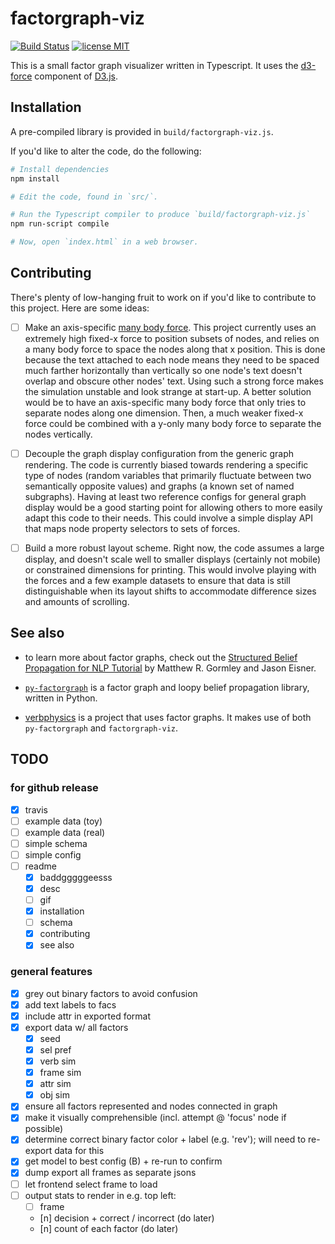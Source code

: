 # factorgraph-viz

[![Build Status](https://travis-ci.org/mbforbes/factorgraph-viz.svg?branch=master)](https://travis-ci.org/mbforbes/factorgraph-viz)
[![license MIT](https://img.shields.io/badge/license-MIT-blue.svg)](https://github.com/mbforbes/factorgraph-viz/blob/master/LICENSE)

This is a small factor graph visualizer written in Typescript. It uses the
[d3-force](https://github.com/d3/d3-force/) component of
[D3.js](https://d3js.org/).

## Installation

A pre-compiled library is provided in `build/factorgraph-viz.js`.

If you'd like to alter the code, do the following:

```bash
# Install dependencies
npm install

# Edit the code, found in `src/`.

# Run the Typescript compiler to produce `build/factorgraph-viz.js`
npm run-script compile

# Now, open `index.html` in a web browser.
```

## Contributing

There's plenty of low-hanging fruit to work on if you'd like to contribute to
this project. Here are some ideas:

- [ ] Make an axis-specific [many body
  force](https://github.com/d3/d3-force#forceManyBody). This project currently
  uses an extremely high fixed-x force to position subsets of nodes, and relies
  on a many body force to space the nodes along that x position. This is done
  because the text attached to each node means they need to be spaced much
  farther horizontally than vertically so one node's text doesn't overlap and
  obscure other nodes' text. Using such a strong force makes the simulation
  unstable and look strange at start-up. A better solution would be to have an
  axis-specific many body force that only tries to separate nodes along one
  dimension. Then, a much weaker fixed-x force could be combined with a y-only
  many body force to separate the nodes vertically.

- [ ] Decouple the graph display configuration from the generic graph
  rendering. The code is currently biased towards rendering a specific type of
  nodes (random variables that primarily fluctuate between two semantically
  opposite values) and graphs (a known set of named subgraphs). Having at least
  two reference configs for general graph display would be a good starting
  point for allowing others to more easily adapt this code to their needs. This
  could involve a simple display API that maps node property selectors to sets
  of forces.

- [ ] Build a more robust layout scheme. Right now, the code assumes a large
  display, and doesn't scale well to smaller displays (certainly not mobile) or
  constrained dimensions for printing. This would involve playing with the
  forces and a few example datasets to ensure that data is still
  distinguishable when its layout shifts to accommodate difference sizes and
  amounts of scrolling.

## See also

- to learn more about factor graphs, check out the [Structured Belief
  Propagation for NLP Tutorial](https://www.cs.cmu.edu/~mgormley/bp-tutorial/)
  by Matthew R. Gormley and Jason Eisner.

- [`py-factorgraph`](https://github.com/mbforbes/py-factorgraph) is a factor
  graph and loopy belief propagation library, written in Python.

- [verbphysics](https://github.com/uwnlp/verbphysics) is a project that uses
  factor graphs. It makes use of both `py-factorgraph` and `factorgraph-viz`.

## TODO

### for github release

- [x] travis
- [ ] example data (toy)
- [ ] example data (real)
- [ ] simple schema
- [ ] simple config
- [ ] readme
	- [x] baddgggggeesss
	- [x] desc
	- [ ] gif
	- [x] installation
	- [ ] schema
	- [x] contributing
	- [x] see also

### general features

- [x] grey out binary factors to avoid confusion
- [x] add text labels to facs
- [x] include attr in exported format
- [x] export data w/ all factors
	- [x] seed
	- [x] sel pref
	- [x] verb sim
	- [x] frame sim
	- [x] attr sim
	- [x] obj sim
- [x] ensure all factors represented and nodes connected in graph
- [x] make it visually comprehensible (incl. attempt @ 'focus' node if possible)
- [x] determine correct binary factor color + label (e.g. 'rev'); will need to
      re-export data for this
- [x] get model to best config (B) + re-run to confirm
- [x] dump export all frames as separate jsons
- [ ] let frontend select frame to load
- [ ] output stats to render in e.g. top left:
	- [ ] frame
	- [n] decision + correct / incorrect (do later)
	- [n] count of each factor (do later)
